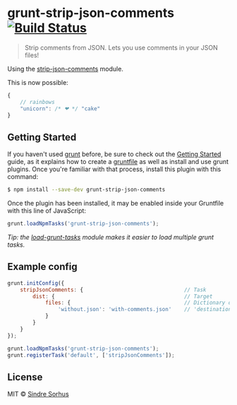 # grunt-strip-json-comments [![Build Status](https://travis-ci.org/sindresorhus/grunt-strip-json-comments.svg?branch=master)](https://travis-ci.org/sindresorhus/grunt-strip-json-comments)

> Strip comments from JSON. Lets you use comments in your JSON files!

Using the [strip-json-comments](https://github.com/sindresorhus/strip-json-comments) module.

This is now possible:

```js
{
	// rainbows
	"unicorn": /* ❤ */ "cake"
}
```


## Getting Started

If you haven't used [grunt][] before, be sure to check out the [Getting Started][] guide, as it explains how to create a [gruntfile][Getting Started] as well as install and use grunt plugins. Once you're familiar with that process, install this plugin with this command:

```sh
$ npm install --save-dev grunt-strip-json-comments
```

Once the plugin has been installed, it may be enabled inside your Gruntfile with this line of JavaScript:

```js
grunt.loadNpmTasks('grunt-strip-json-comments');
```

*Tip: the [load-grunt-tasks](https://github.com/sindresorhus/load-grunt-tasks) module makes it easier to load multiple grunt tasks.*

[grunt]: http://gruntjs.com
[Getting Started]: http://gruntjs.com/getting-started


## Example config

```js
grunt.initConfig({
	stripJsonComments: {								// Task
		dist: {											// Target
			files: {									// Dictionary of files
				'without.json': 'with-comments.json'	// 'destination': 'source'
			}
		}
	}
});

grunt.loadNpmTasks('grunt-strip-json-comments');
grunt.registerTask('default', ['stripJsonComments']);
```


## License

MIT © [Sindre Sorhus](http://sindresorhus.com)

